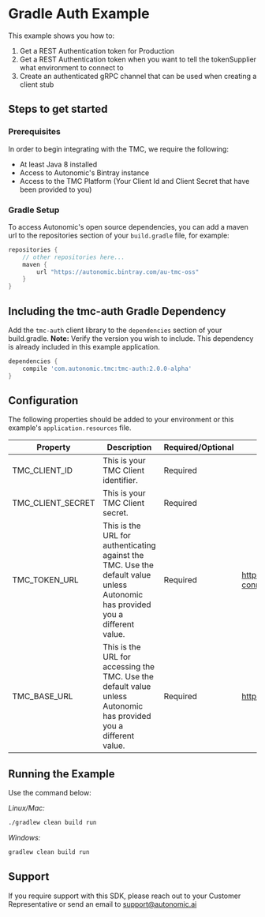 # Gradle Auth Example

This example shows you how to:
 1. Get a REST Authentication token for Production 
 2. Get a REST Authentication token when you want to tell the tokenSupplier what environment to connect to 
 3. Create an authenticated gRPC channel that can be used when creating a client stub 

## Steps to get started

### Prerequisites

In order to begin integrating with the TMC, we require the following:

- At least Java 8 installed
- Access to Autonomic's Bintray instance
- Access to the TMC Platform (Your Client Id and Client Secret that have been provided to you)

### Gradle Setup

To access Autonomic's open source dependencies, you can add a maven url to the repositories section of your `build.gradle` file, for example:

```groovy
repositories {
    // other repositories here...
    maven {
        url "https://autonomic.bintray.com/au-tmc-oss"
    }
}
```

## Including the tmc-auth Gradle Dependency

Add the `tmc-auth` client library to the `dependencies` section of your build.gradle. **Note:** Verify the version you wish to include. This dependency is already included in this example application.

```groovy
dependencies {
    compile 'com.autonomic.tmc:tmc-auth:2.0.0-alpha'
}
```

## Configuration

The following properties should be added to your environment or this example's `application.resources` file.

|Property|Description|Required/Optional|Default Value|
|------|------|-----------------------|-----------|
|TMC_CLIENT_ID|This is your TMC Client identifier.|Required| |
|TMC_CLIENT_SECRET|This is your TMC Client secret.|Required| |
|TMC_TOKEN_URL|This is the URL for authenticating against the TMC. Use the default value unless Autonomic has provided you a different value.|Required|<https://accounts.autonomic.ai/auth/realms/iam/protocol/openid-connect/token>|
|TMC_BASE_URL|This is the URL for accessing the TMC. Use the default value unless Autonomic has provided you a different value.|Required|<https://api.autonomic.ai/>|

## Running the Example

Use the command below:

*Linux/Mac:*
```bash
./gradlew clean build run
```

*Windows:*
```cmd
gradlew clean build run
```
## Support

If you require support with this SDK, please reach out to your Customer Representative or send an email to support@autonomic.ai
